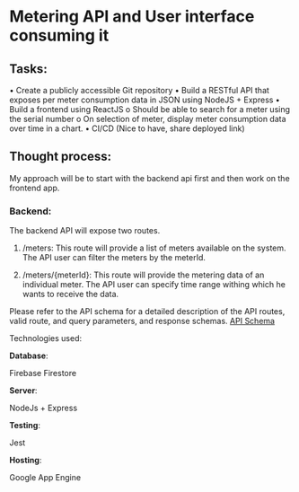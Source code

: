# Metering API and User interface consuming it

## Tasks:

• Create a publicly accessible Git repository
• Build a RESTful API that exposes per meter consumption data in JSON using NodeJS + Express
• Build a frontend using ReactJS
    o Should be able to search for a meter using the serial number
    o On selection of meter, display meter consumption data over time in a chart.
• CI/CD (Nice to have, share deployed link)

## Thought process:

My approach will be to start with the backend api first and then work on the frontend app. 

### Backend:

The backend API will expose two routes. 

1. /meters:
This route will provide a list of meters available on the system. The API user can filter the meters by the meterId.

2. /meters/{meterId}:
This route will provide the metering data of an individual meter. The API user can specify time range withing which he wants to receive the data. 

Please refer to the API schema for a detailed description of the API routes, valid route, and query parameters, and response schemas. [API Schema](./schema/schema.yaml)

Technologies used:

**Database**:

Firebase Firestore

**Server**:

NodeJs + Express


**Testing**:

Jest

**Hosting**:

Google App Engine

